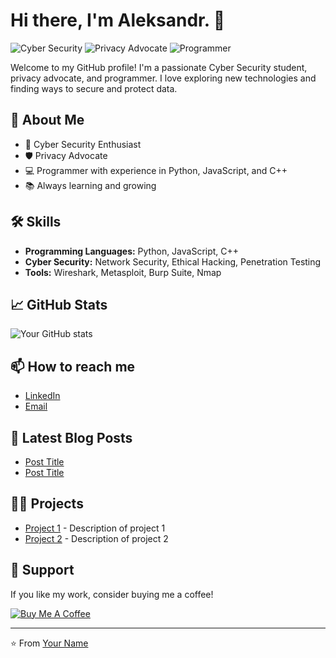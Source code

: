 # Hi there, I'm Aleksandr. 👋

![Cyber Security](https://img.shields.io/badge/Cyber%20Security-Expert-blue)
![Privacy Advocate](https://img.shields.io/badge/Privacy%20Advocate-Active-green)
![Programmer](https://img.shields.io/badge/Programmer-Python%20%7C%20JavaScript%20%7C%20C%2B%2B-orange)

Welcome to my GitHub profile! I'm a passionate Cyber Security student, privacy advocate, and programmer. I love exploring new technologies and finding ways to secure and protect data.

## 🚀 About Me

- 🔐 Cyber Security Enthusiast
- 🛡️ Privacy Advocate
- 💻 Programmer with experience in Python, JavaScript, and C++
- 📚 Always learning and growing

## 🛠️ Skills

- **Programming Languages:** Python, JavaScript, C++
- **Cyber Security:** Network Security, Ethical Hacking, Penetration Testing
- **Tools:** Wireshark, Metasploit, Burp Suite, Nmap

## 📈 GitHub Stats

![Your GitHub stats](https://github-readme-stats.vercel.app/api?username=yourusername&show_icons=true&theme=radical)

## 📫 How to reach me

- [LinkedIn](https://www.linkedin.com/in/yourprofile)
- [Email](mailto:alworkm@proton.me)

## 📝 Latest Blog Posts

<!-- BLOG-POST-LIST:START -->
- [Post Title](https://yourblog.com/post-title)
- [Post Title](https://yourblog.com/post-title)
<!-- BLOG-POST-LIST:END -->

## 🧑‍💻 Projects

- [Project 1](https://github.com/yourusername/project1) - Description of project 1
- [Project 2](https://github.com/yourusername/project2) - Description of project 2

## 🤝 Support

If you like my work, consider buying me a coffee!

[![Buy Me A Coffee](https://img.shields.io/badge/Buy%20Me%20A%20Coffee-Support%20My%20Work-orange)](https://www.buymeacoffee.com/yourusername)

---

⭐️ From [Your Name](https://github.com/alcybersec)
